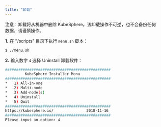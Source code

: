```yaml
---
title: "卸载"
---
```


注意：卸载将从机器中删除 KubeSphere，该卸载操作不可逆，也不会备份任何数据，请谨慎操作。

**1.** 在 "/scripts" 目录下执行 `menu.sh` 脚本：

```bash
$ ./menu.sh
```

**2.** 输入数字 `4` 选择 Uninstall 卸载软件：

```bash
################################################
         KubeSphere Installer Menu
################################################
*   1) All-in-one
*   2) Multi-node
*   3) Add-node(s)
*   4) Uninstall
*   5) Quit
################################################
https://kubesphere.io/               2018-11-16
################################################
Please input an option: 4
```